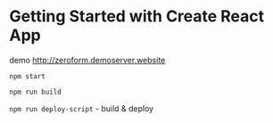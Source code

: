 # Getting Started with Create React App

demo http://zeroform.demoserver.website

`npm start`

`npm run build`

`npm run deploy-script` - build & deploy